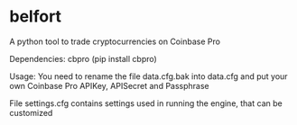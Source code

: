 # belfort
A python tool to trade cryptocurrencies on Coinbase Pro

Dependencies:
cbpro (pip install cbpro)

Usage:
You need to rename the file data.cfg.bak into data.cfg and put your own Coinbase Pro APIKey, APISecret and Passphrase

File settings.cfg contains settings used in running the engine, that can be customized

